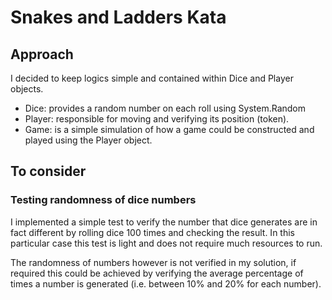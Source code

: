 # Snakes and Ladders Kata

## Approach

I decided to keep logics simple and contained within Dice and Player objects.

* Dice: provides a random number on each roll using System.Random
* Player: responsible for moving and verifying its position (token).
* Game: is a simple simulation of how a game could be constructed and played using the Player object.

## To consider

### Testing randomness of dice numbers

I implemented a simple test to verify the number that dice generates are in fact different by rolling dice 100 times and checking the result. In this particular case this test is light and does not require much resources to run.
 
The randomness of numbers however is not verified in my solution, if required this could be achieved by verifying the average percentage of times a number is generated (i.e. between 10% and 20% for each number).
